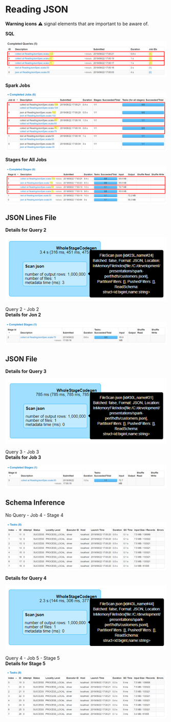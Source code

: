 # Reading JSON

**Warning icons** :warning: signal elements that are important to be aware of.

**SQL**

![Queries](queries.png)

**Spark Jobs**

![Jobs](jobs.png)

**Stages for All Jobs**

![Stages](stages.png)

## JSON Lines File

**Details for Query 2**

![JSON Lines Reading Plan](json-lines-reading-plan.png)

Query 2 - Job 2 \
**Details for Jon 2**

![JSON Lines Reading Job](json-lines-reading-job.png)

## JSON File

**Details for Query 3**

![JSON Reading Plan](json-reading-plan.png)

Query 3 - Job 3 \
**Details for Job 3**

![JSON Reading Job](json-reading-job.png)

## Schema Inference

No Query - Job 4 - Stage 4

![JSON with Schema Inference Inferring Job](schema-inference-inferring-job.png)

**Details for Query 4**

![JSON with Schema Inference Reading Plan](schema-inference-reading-plan.png)

Query 4 - Job 5 - Stage 5 \
**Details for Stage 5**

![JSON with Schema Inference Reading Job](schema-inference-reading-job.png)
